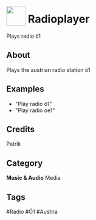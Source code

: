 # <img src="https://raw.githack.com/FortAwesome/Font-Awesome/master/svgs/solid/play-circle.svg" card_color="#BDC3C7" width="50" height="50" style="vertical-align:bottom"/> Radioplayer
Plays radio ö1

## About
Plays the austrian radio station ö1

## Examples
* "Play radio ö1"
* "Play radio oe1"

## Credits
Patrik

## Category
**Music & Audio**
Media

## Tags
#Radio
#Ö1
#Austria

